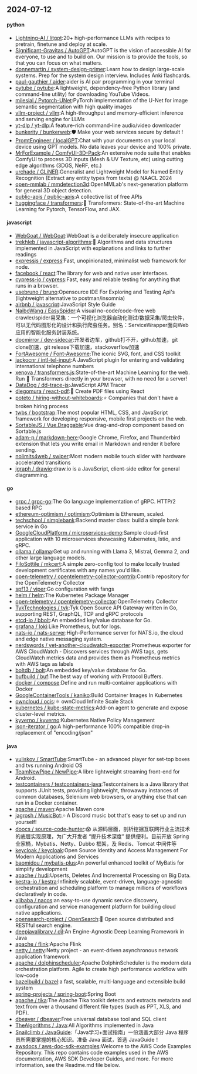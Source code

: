 ## 2024-07-12

#### python
* [Lightning-AI / litgpt](https://github.com/Lightning-AI/litgpt):20+ high-performance LLMs with recipes to pretrain, finetune and deploy at scale.
* [Significant-Gravitas / AutoGPT](https://github.com/Significant-Gravitas/AutoGPT):AutoGPT is the vision of accessible AI for everyone, to use and to build on. Our mission is to provide the tools, so that you can focus on what matters.
* [donnemartin / system-design-primer](https://github.com/donnemartin/system-design-primer):Learn how to design large-scale systems. Prep for the system design interview. Includes Anki flashcards.
* [paul-gauthier / aider](https://github.com/paul-gauthier/aider):aider is AI pair programming in your terminal
* [pytube / pytube](https://github.com/pytube/pytube):A lightweight, dependency-free Python library (and command-line utility) for downloading YouTube Videos.
* [milesial / Pytorch-UNet](https://github.com/milesial/Pytorch-UNet):PyTorch implementation of the U-Net for image semantic segmentation with high quality images
* [vllm-project / vllm](https://github.com/vllm-project/vllm):A high-throughput and memory-efficient inference and serving engine for LLMs
* [yt-dlp / yt-dlp](https://github.com/yt-dlp/yt-dlp):A feature-rich command-line audio/video downloader
* [bunkerity / bunkerweb](https://github.com/bunkerity/bunkerweb):🛡️ Make your web services secure by default !
* [PromtEngineer / localGPT](https://github.com/PromtEngineer/localGPT):Chat with your documents on your local device using GPT models. No data leaves your device and 100% private.
* [MrForExample / ComfyUI-3D-Pack](https://github.com/MrForExample/ComfyUI-3D-Pack):An extensive node suite that enables ComfyUI to process 3D inputs (Mesh & UV Texture, etc) using cutting edge algorithms (3DGS, NeRF, etc.)
* [urchade / GLiNER](https://github.com/urchade/GLiNER):Generalist and Lightweight Model for Named Entity Recognition (Extract any entity types from texts) @ NAACL 2024
* [open-mmlab / mmdetection3d](https://github.com/open-mmlab/mmdetection3d):OpenMMLab's next-generation platform for general 3D object detection.
* [public-apis / public-apis](https://github.com/public-apis/public-apis):A collective list of free APIs
* [huggingface / transformers](https://github.com/huggingface/transformers):🤗 Transformers: State-of-the-art Machine Learning for Pytorch, TensorFlow, and JAX.

#### javascript
* [WebGoat / WebGoat](https://github.com/WebGoat/WebGoat):WebGoat is a deliberately insecure application
* [trekhleb / javascript-algorithms](https://github.com/trekhleb/javascript-algorithms):📝 Algorithms and data structures implemented in JavaScript with explanations and links to further readings
* [expressjs / express](https://github.com/expressjs/express):Fast, unopinionated, minimalist web framework for node.
* [facebook / react](https://github.com/facebook/react):The library for web and native user interfaces.
* [cypress-io / cypress](https://github.com/cypress-io/cypress):Fast, easy and reliable testing for anything that runs in a browser.
* [usebruno / bruno](https://github.com/usebruno/bruno):Opensource IDE For Exploring and Testing Api's (lightweight alternative to postman/insomnia)
* [airbnb / javascript](https://github.com/airbnb/javascript):JavaScript Style Guide
* [NaiboWang / EasySpider](https://github.com/NaiboWang/EasySpider):A visual no-code/code-free web crawler/spider易采集：一个可视化浏览器自动化测试/数据采集/爬虫软件，可以无代码图形化的设计和执行爬虫任务。别名：ServiceWrapper面向Web应用的智能化服务封装系统。
* [docmirror / dev-sidecar](https://github.com/docmirror/dev-sidecar):开发者边车，github打不开，github加速，git clone加速，git release下载加速，stackoverflow加速
* [FortAwesome / Font-Awesome](https://github.com/FortAwesome/Font-Awesome):The iconic SVG, font, and CSS toolkit
* [jackocnr / intl-tel-input](https://github.com/jackocnr/intl-tel-input):A JavaScript plugin for entering and validating international telephone numbers
* [xenova / transformers.js](https://github.com/xenova/transformers.js):State-of-the-art Machine Learning for the web. Run 🤗 Transformers directly in your browser, with no need for a server!
* [DataDog / dd-trace-js](https://github.com/DataDog/dd-trace-js):JavaScript APM Tracer
* [diegomura / react-pdf](https://github.com/diegomura/react-pdf):📄 Create PDF files using React
* [poteto / hiring-without-whiteboards](https://github.com/poteto/hiring-without-whiteboards):⭐️ Companies that don't have a broken hiring process
* [twbs / bootstrap](https://github.com/twbs/bootstrap):The most popular HTML, CSS, and JavaScript framework for developing responsive, mobile first projects on the web.
* [SortableJS / Vue.Draggable](https://github.com/SortableJS/Vue.Draggable):Vue drag-and-drop component based on Sortable.js
* [adam-p / markdown-here](https://github.com/adam-p/markdown-here):Google Chrome, Firefox, and Thunderbird extension that lets you write email in Markdown and render it before sending.
* [nolimits4web / swiper](https://github.com/nolimits4web/swiper):Most modern mobile touch slider with hardware accelerated transitions
* [jgraph / drawio](https://github.com/jgraph/drawio):draw.io is a JavaScript, client-side editor for general diagramming.

#### go
* [grpc / grpc-go](https://github.com/grpc/grpc-go):The Go language implementation of gRPC. HTTP/2 based RPC
* [ethereum-optimism / optimism](https://github.com/ethereum-optimism/optimism):Optimism is Ethereum, scaled.
* [techschool / simplebank](https://github.com/techschool/simplebank):Backend master class: build a simple bank service in Go
* [GoogleCloudPlatform / microservices-demo](https://github.com/GoogleCloudPlatform/microservices-demo):Sample cloud-first application with 10 microservices showcasing Kubernetes, Istio, and gRPC.
* [ollama / ollama](https://github.com/ollama/ollama):Get up and running with Llama 3, Mistral, Gemma 2, and other large language models.
* [FiloSottile / mkcert](https://github.com/FiloSottile/mkcert):A simple zero-config tool to make locally trusted development certificates with any names you'd like.
* [open-telemetry / opentelemetry-collector-contrib](https://github.com/open-telemetry/opentelemetry-collector-contrib):Contrib repository for the OpenTelemetry Collector
* [spf13 / viper](https://github.com/spf13/viper):Go configuration with fangs
* [helm / helm](https://github.com/helm/helm):The Kubernetes Package Manager
* [open-telemetry / opentelemetry-collector](https://github.com/open-telemetry/opentelemetry-collector):OpenTelemetry Collector
* [TykTechnologies / tyk](https://github.com/TykTechnologies/tyk):Tyk Open Source API Gateway written in Go, supporting REST, GraphQL, TCP and gRPC protocols
* [etcd-io / bbolt](https://github.com/etcd-io/bbolt):An embedded key/value database for Go.
* [grafana / loki](https://github.com/grafana/loki):Like Prometheus, but for logs.
* [nats-io / nats-server](https://github.com/nats-io/nats-server):High-Performance server for NATS.io, the cloud and edge native messaging system.
* [nerdswords / yet-another-cloudwatch-exporter](https://github.com/nerdswords/yet-another-cloudwatch-exporter):Prometheus exporter for AWS CloudWatch - Discovers services through AWS tags, gets CloudWatch metrics data and provides them as Prometheus metrics with AWS tags as labels
* [boltdb / bolt](https://github.com/boltdb/bolt):An embedded key/value database for Go.
* [bufbuild / buf](https://github.com/bufbuild/buf):The best way of working with Protocol Buffers.
* [docker / compose](https://github.com/docker/compose):Define and run multi-container applications with Docker
* [GoogleContainerTools / kaniko](https://github.com/GoogleContainerTools/kaniko):Build Container Images In Kubernetes
* [owncloud / ocis](https://github.com/owncloud/ocis):⚛️ ownCloud Infinite Scale Stack
* [kubernetes / kube-state-metrics](https://github.com/kubernetes/kube-state-metrics):Add-on agent to generate and expose cluster-level metrics.
* [kyverno / kyverno](https://github.com/kyverno/kyverno):Kubernetes Native Policy Management
* [json-iterator / go](https://github.com/json-iterator/go):A high-performance 100% compatible drop-in replacement of "encoding/json"

#### java
* [yuliskov / SmartTube](https://github.com/yuliskov/SmartTube):SmartTube - an advanced player for set-top boxes and tvs running Android OS
* [TeamNewPipe / NewPipe](https://github.com/TeamNewPipe/NewPipe):A libre lightweight streaming front-end for Android.
* [testcontainers / testcontainers-java](https://github.com/testcontainers/testcontainers-java):Testcontainers is a Java library that supports JUnit tests, providing lightweight, throwaway instances of common databases, Selenium web browsers, or anything else that can run in a Docker container.
* [apache / maven](https://github.com/apache/maven):Apache Maven core
* [jagrosh / MusicBot](https://github.com/jagrosh/MusicBot):🎶 A Discord music bot that's easy to set up and run yourself!
* [doocs / source-code-hunter](https://github.com/doocs/source-code-hunter):😱 从源码层面，剖析挖掘互联网行业主流技术的底层实现原理，为广大开发者 “提升技术深度” 提供便利。目前开放 Spring 全家桶，Mybatis、Netty、Dubbo 框架，及 Redis、Tomcat 中间件等
* [keycloak / keycloak](https://github.com/keycloak/keycloak):Open Source Identity and Access Management For Modern Applications and Services
* [baomidou / mybatis-plus](https://github.com/baomidou/mybatis-plus):An powerful enhanced toolkit of MyBatis for simplify development
* [apache / hudi](https://github.com/apache/hudi):Upserts, Deletes And Incremental Processing on Big Data.
* [kestra-io / kestra](https://github.com/kestra-io/kestra):Infinitely scalable, event-driven, language-agnostic orchestration and scheduling platform to manage millions of workflows declaratively in code.
* [alibaba / nacos](https://github.com/alibaba/nacos):an easy-to-use dynamic service discovery, configuration and service management platform for building cloud native applications.
* [opensearch-project / OpenSearch](https://github.com/opensearch-project/OpenSearch):🔎 Open source distributed and RESTful search engine.
* [deepjavalibrary / djl](https://github.com/deepjavalibrary/djl):An Engine-Agnostic Deep Learning Framework in Java
* [apache / flink](https://github.com/apache/flink):Apache Flink
* [netty / netty](https://github.com/netty/netty):Netty project - an event-driven asynchronous network application framework
* [apache / dolphinscheduler](https://github.com/apache/dolphinscheduler):Apache DolphinScheduler is the modern data orchestration platform. Agile to create high performance workflow with low-code
* [bazelbuild / bazel](https://github.com/bazelbuild/bazel):a fast, scalable, multi-language and extensible build system
* [spring-projects / spring-boot](https://github.com/spring-projects/spring-boot):Spring Boot
* [apache / tika](https://github.com/apache/tika):The Apache Tika toolkit detects and extracts metadata and text from over a thousand different file types (such as PPT, XLS, and PDF).
* [dbeaver / dbeaver](https://github.com/dbeaver/dbeaver):Free universal database tool and SQL client
* [TheAlgorithms / Java](https://github.com/TheAlgorithms/Java):All Algorithms implemented in Java
* [Snailclimb / JavaGuide](https://github.com/Snailclimb/JavaGuide):「Java学习+面试指南」一份涵盖大部分 Java 程序员所需要掌握的核心知识。准备 Java 面试，首选 JavaGuide！
* [awsdocs / aws-doc-sdk-examples](https://github.com/awsdocs/aws-doc-sdk-examples):Welcome to the AWS Code Examples Repository. This repo contains code examples used in the AWS documentation, AWS SDK Developer Guides, and more. For more information, see the Readme.md file below.
